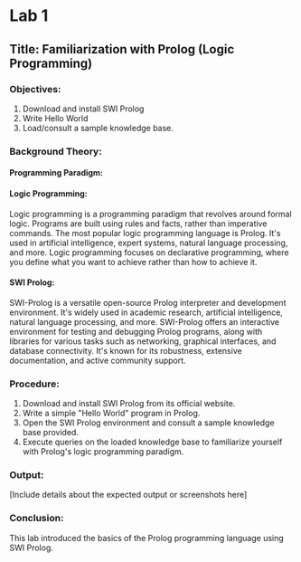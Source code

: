 # Lab 1

## Title: Familiarization with Prolog (Logic Programming)

### Objectives:
1. Download and install SWI Prolog
2. Write Hello World
3. Load/consult a sample knowledge base.

### Background Theory:

#### Programming Paradigm:

#### Logic Programming:

Logic programming is a programming paradigm that revolves around formal logic. Programs are built using rules and facts, rather than imperative commands. The most popular logic programming language is Prolog. It's used in artificial intelligence, expert systems, natural language processing, and more. Logic programming focuses on declarative programming, where you define what you want to achieve rather than how to achieve it.

#### SWI Prolog:

SWI-Prolog is a versatile open-source Prolog interpreter and development environment. It's widely used in academic research, artificial intelligence, natural language processing, and more. SWI-Prolog offers an interactive environment for testing and debugging Prolog programs, along with libraries for various tasks such as networking, graphical interfaces, and database connectivity. It's known for its robustness, extensive documentation, and active community support.

### Procedure:
1. Download and install SWI Prolog from its official website.
2. Write a simple "Hello World" program in Prolog.
3. Open the SWI Prolog environment and consult a sample knowledge base provided.
4. Execute queries on the loaded knowledge base to familiarize yourself with Prolog's logic programming paradigm.

### Output:
[Include details about the expected output or screenshots here]

### Conclusion:
This lab introduced the basics of the Prolog programming language using SWI Prolog.
